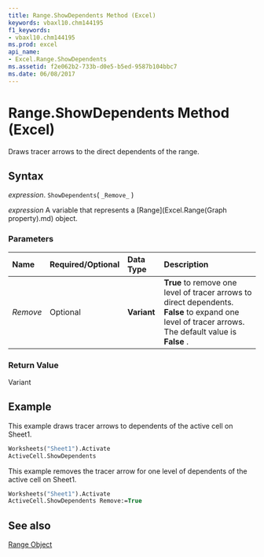 ```yaml
---
title: Range.ShowDependents Method (Excel)
keywords: vbaxl10.chm144195
f1_keywords:
- vbaxl10.chm144195
ms.prod: excel
api_name:
- Excel.Range.ShowDependents
ms.assetid: f2e062b2-733b-d0e5-b5ed-9587b104bbc7
ms.date: 06/08/2017
---
```



# Range.ShowDependents Method (Excel)

Draws tracer arrows to the direct dependents of the range.


## Syntax

 _expression_. `ShowDependents`( `_Remove_` )

 _expression_ A variable that represents a [Range](Excel.Range(Graph property).md) object.


### Parameters



|**Name**|**Required/Optional**|**Data Type**|**Description**|
|:-----|:-----|:-----|:-----|
| _Remove_|Optional| **Variant**| **True** to remove one level of tracer arrows to direct dependents. **False** to expand one level of tracer arrows. The default value is **False** .|

### Return Value

Variant


## Example

This example draws tracer arrows to dependents of the active cell on Sheet1.


```vb
Worksheets("Sheet1").Activate 
ActiveCell.ShowDependents
```

This example removes the tracer arrow for one level of dependents of the active cell on Sheet1.




```vb
Worksheets("Sheet1").Activate 
ActiveCell.ShowDependents Remove:=True
```


## See also


[Range Object](Excel.Range(object).md)

